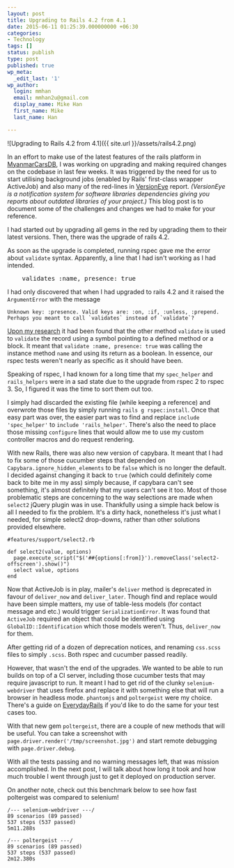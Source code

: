 ```yaml
---
layout: post
title: Upgrading to Rails 4.2 from 4.1
date: 2015-06-11 01:25:39.000000000 +06:30
categories:
- Technology
tags: []
status: publish
type: post
published: true
wp_meta:
  _edit_last: '1'
wp_author:
  login: mmhan
  email: mmhan2u@gmail.com
  display_name: Mike Han
  first_name: Mike
  last_name: Han

---
```

![Upgrading to Rails 4.2 from 4.1]({{ site.url }}/assets/rails4.2.png)

In an effort to make use of the latest features of the rails platform in [MyanmarCarsDB](http://www.myanmarcarsdb.com), I was working on upgrading and making required changes on the codebase in last few weeks. It was triggered by the need for us to start utilising background jobs (enabled by Rails' first-class wrapper ActiveJob) and also many of the red-lines in [VersionEye](https://www.versioneye.com/) report. _(VersionEye is a notification system for software libraries dependencies giving you reports about outdated libraries of your project.)_ This blog post is to document some of the challenges and changes we had to make for your reference.

I had started out by upgrading all gems in the red by upgrading them to their latest versions. Then, there was the upgrade of rails 4.2.

As soon as the upgrade is completed, running rspec gave me the error about `validate` syntax. Apparently, a line that I had isn't working as I had intended.

<pre class="prettyprint lang-rb">    validates :name, presence: true
</pre>

I had only discovered that when I had upgraded to rails 4.2 and it raised the `ArgumentError` with the message

    Unknown key: :presence. Valid keys are: :on, :if, :unless, :prepend. Perhaps you meant to call `validates` instead of `validate`?

[Upon my research](http://api.rubyonrails.org/classes/ActiveModel/Validations/ClassMethods.html#method-i-validate) it had been found that the other method `validate` is used to `validate` the record using a symbol pointing to a defined method or a block. It meant that `validate :name, presence: true` was calling the instance method `name` and using its return as a boolean. In essence, our rspec tests weren't nearly as specific as it should have been.

Speaking of rspec, I had known for a long time that my `spec_helper` and `rails_helpers` were in a sad state due to the upgrade from rspec 2 to rspec 3\. So, I figured it was the time to sort them out too.

I simply had discarded the existing file (while keeping a reference) and overwrote those files by simply running `rails g rspec:install`. Once that easy part was over, the easier part was to find and replace `include 'spec_helper'` to `include 'rails_helper'`. There's also the need to place those missing `configure` lines that would allow me to use my custom controller macros and do request rendering.

With new Rails, there was also new version of capybara. It meant that I had to fix some of those cucumber steps that depended on `Capybara.ignore_hidden_elements` to be `false` which is no longer the default. I decided against changing it back to `true` (which could definitely come back to bite me in my ass) simply because, if capybara can't see something, it's almost definitely that my users can't see it too. Most of those problematic steps are concerning to the way selections are made when `select2` jQuery plugin was in use. Thankfully using a simple hack below is all I needed to fix the problem. It's a dirty hack, nonetheless it's just what I needed, for simple select2 drop-downs, rather than other solutions provided elsewhere.

    #features/support/select2.rb

    def select2(value, options)
      page.execute_script("$('##{options[:from]}').removeClass('select2-offscreen').show()")
      select value, options
    end

Now that ActiveJob is in play, mailer's `deliver` method is deprecated in favour of `deliver_now` and `deliver_later`. Though find and replace would have been simple matters, my use of table-less models (for contact message and etc.) would trigger `SerializationError`. It was found that `ActiveJob` required an object that could be identified using `GlobalID::Identification` which those models weren't. Thus, `deliver_now` for them.

After getting rid of a dozen of deprecation notices, and renaming `css.scss` files to simply `.scss`. Both rspec and cucumber passed readily.

However, that wasn't the end of the upgrades. We wanted to be able to run builds on top of a CI server, including those cucumber tests that may require javascript to run. It meant I had to get rid of the clunky `selenium-webdriver` that uses firefox and replace it with something else that will run a browser in headless mode. `phantomjs` and `poltergeist` were my choice. There's a guide on [EverydayRails](http://everydayrails.com/2015/01/27/rspec-switch-selenium-poltergeist.html) if you'd like to do the same for your test cases too.

With that new gem `poltergeist`, there are a couple of new methods that will be useful. You can take a screenshot with `page.driver.render('/tmp/screenshot.jpg')` and start remote debugging with `page.driver.debug`.

With all the tests passing and no warning messages left, that was mission accomplished. In the next post, I will talk about how long it took and how much trouble I went through just to get it deployed on production server.

On another note, check out this benchmark below to see how fast poltergeist was compared to selenium!

    /--- selenium-webdriver ---/
    89 scenarios (89 passed)
    537 steps (537 passed)
    5m11.288s

    /--- poltergeist ---/
    89 scenarios (89 passed)
    537 steps (537 passed)
    2m12.380s